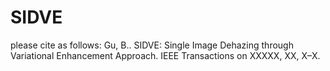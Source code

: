 # SIDVE
 please cite as follows: Gu, B.. SIDVE: Single Image Dehazing through Variational Enhancement Approach. IEEE Transactions on XXXXX, XX, X–X.
